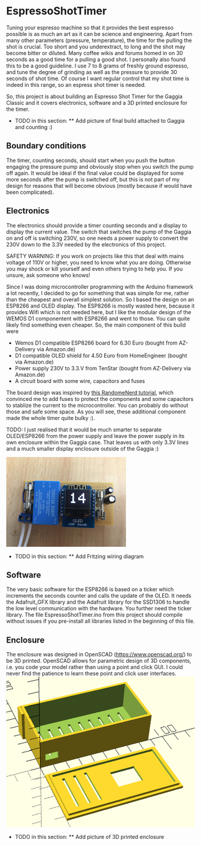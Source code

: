 # EspressoShotTimer
Tuning your espresso machine so that it provides the best espresso possible is as much an art as it can be science and engineering. 
Apart from many other parameters (pressure, temperature), the time for the pulling the shot is crucial. Too short and you underextract, to long and the shot may become bitter or diluted. Many coffee wikis and forums homed in on 30 seconds as a good time for a pulling a good shot. I personally also found this to be a good guideline. I use 7 to 8 grams of freshly ground espresso, and tune the degree of grinding as well as the pressure to provide 30 seconds of shot time. Of course I want regular control that my shot time is indeed in this range, so an espress shot timer is needed. 

So, this project is about building an Espresso Shot Timer for the Gaggia Classic and it covers electronics, software and a 3D printed enclosure for the timer. 

* TODO in this section:
** Add picture of final build attached to Gaggia and counting :)

## Boundary conditions

The timer, counting seconds, should start when you push the button engaging the pressure pump and obviously stop when you switch the pump off again. It would be ideal if the final value could be displayed for some more seconds after the pump is switched off, but this is not part of my design for reasons that will become obvious (mostly because if would have been complicated). 

## Electronics
The electronics should provide a timer counting seconds and a display to display the current value. The switch that switches the pump of the Gaggia on and off is switching 230V, so one needs a power supply to convert the 230V down to the 3.3V needed by the electronics of this project. 

SAFETY WARNING: If you work on projects like this that deal with mains voltage of 110V or higher, you need to know what you are doing. Otherwise you may shock or kill yourself and even others trying to help you. If you unsure, ask someone who knows! 

Since I was doing microcontroller programming with the Arduino framework a lot recently, I decided to go for something that was simple for me, rather than the cheapest and overall simplest solution. So I based the design on an ESP8266 and OLED display. The ESP8266 is mostly wasted here, because it provides Wifi which is not needed here, but I like the modular design of the WEMOS D1 componentent with ESP8266 and went to those. You can quite likely find something even cheaper. 
So, the main component of this build were

* Wemos D1 compatible ESP8266 board for 6.30 Euro (bought from AZ-Delivery via Amazon.de)
* D1 compatible OLED shield for 4.50 Euro from HomeEngineer (bought via Amazon.de)
* Power supply 230V to 3.3.V from TenStar (bought from AZ-Delivery via Amazon.de)
* A circuit board with some wire, capacitors and fuses

The board design was inspired by [this RandomeNerd tutorial](https://randomnerdtutorials.com/esp8266-hi-link-hlk-pm03/), which convinced me to add fuses to protect the components and some capacitors to stablize the current to the microcontroller. You can probably do without those and safe some space. As you will see, these additional component made the whole timer quite bulky :).

TODO: I just realised that it would be much smarter to separate OLED/ESP8266 from the power supply and leave the power supply in its own enclosure within the Gaggia case. That leaves us with only 3.3V lines and a much smaller display enclosure outside of the Gaggia :)

![Picture of electronics circuit board without enclosure](images/timer_raw_board.png?raw=true "Electronics circuit board")


* TODO in this section:
** Add Fritzing wiring diagram


## Software
The very basic software for the ESP8266 is based on a ticker which increments the seconds counter and calls the update of the OLED. 
It needs the Adafruit_GFX library and the Adafruit library for the SSD1306 to handle the low level communication with the hardware. 
You further need the ticker library. The file EspressoShotTimer.ino from this project should compile without issues if you pre-install all libraries listed in the beginning of this file. 

## Enclosure
The enclosure was designed in OpenSCAD (https://www.openscad.org/) to be 3D printed. OpenSCAD allows for parametric design of 3D components, i.e. you code your model rather than using a point and click GUI. I could never find the patience to learn these point and click user interfaces. 
![Enclosure as shown in openSCAD](images/enclosure_openscad.png?raw=true "Enclosure as diplayed during design in OpenSCAD")


* TODO in this section:
** Add picture of 3D printed enclosure
